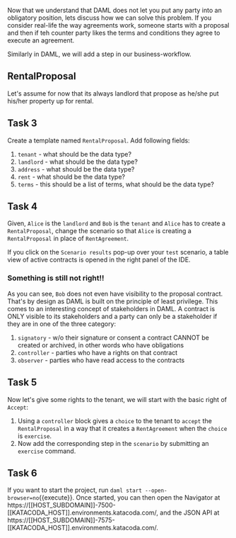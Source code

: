 Now that we understand that DAML does not let you put any party into an obligatory position, lets discuss how we can solve this problem. If you consider real-life the way agreements work, someone starts with a proposal and then if teh counter party likes the terms and conditions they agree to execute an agreement.  

Similarly in DAML, we will add a step in our business-workflow.

## RentalProposal
Let's assume for now that its always landlord that propose as he/she put his/her property up for rental.

## Task 3

Create a template named `RentalProposal`.
Add following fields:
1. `tenant` - what should be the data type?
2. `landlord` - what should be the data type?
3. `address` - what should be the data type?
4. `rent` - what should be the data type?
5. `terms` - this should be a list of terms, what should be the data type?

## Task 4

Given, `Alice` is the `landlord` and `Bob` is the `tenant` and `Alice` has to create a `RentalProposal`, change the scenario so that `Alice` is creating a  `RentalProposal` in place of `RentAgreement`.

If you click on the `Scenario results` pop-up over your `test` scenario, a table view of active contracts is opened in the right panel of the IDE.

### Something is still not right!!

As you can see, `Bob` does not even have visibility to the proposal contract. That's by design as DAML is built on the principle of least privilege. This comes to an interesting concept of stakeholders in DAML. A contract is ONLY visible to its stakeholders and a party can only be a stakeholder if they are in one of the three category:
1. `signatory` - w/o their signature or consent a contract CANNOT be created or archived, in other words who have obligations
2. `controller` - parties who have a rights on that contract
3. `observer` - parties who have read access to the contracts

## Task 5
Now let's give some rights to the tenant, we will start with the basic right of `Accept`:

1. Using a `controller` block gives a `choice` to the tenant to `accept` the `RentalProposal` in a way that it creates a `RentAgreement` when the `choice` is `exercise`. 
2. Now add the corresponding step in the `scenario` by submitting an `exercise` command.

## Task 6

If you want to start the project, run `daml start --open-browser=no`{{execute}}. Once started, you can then open the Navigator at https://[[HOST_SUBDOMAIN]]-7500-[[KATACODA_HOST]].environments.katacoda.com/, and the JSON API at https://[[HOST_SUBDOMAIN]]-7575-[[KATACODA_HOST]].environments.katacoda.com/.